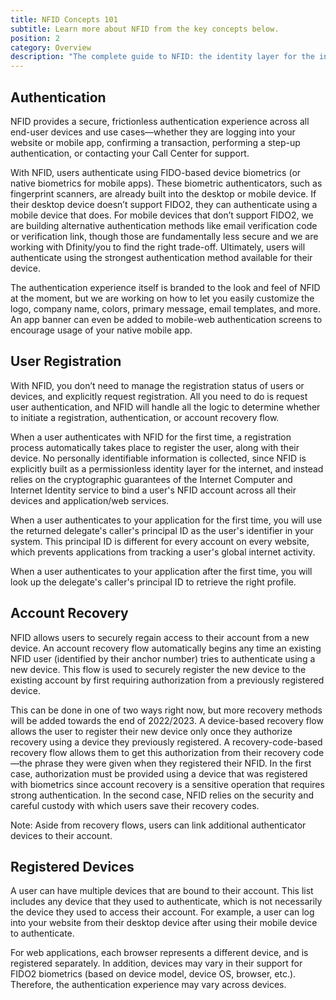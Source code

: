 ```yaml
---
title: NFID Concepts 101
subtitle: Learn more about NFID from the key concepts below.
position: 2
category: Overview
description: "The complete guide to NFID: the identity layer for the internet."
---
```


## Authentication
NFID provides a secure, frictionless authentication experience across all end-user devices and use cases—whether they are logging into your website or mobile app, confirming a transaction, performing a step-up authentication, or contacting your Call Center for support.

With NFID, users authenticate using FIDO-based device biometrics (or native biometrics for mobile apps). These biometric authenticators, such as fingerprint scanners, are already built into the desktop or mobile device. If their desktop device doesn’t support FIDO2, they can authenticate using a mobile device that does. For mobile devices that don’t support FIDO2, we are building alternative authentication methods like email verification code or verification link, though those are fundamentally less secure and we are working with Dfinity/you to find the right trade-off. Ultimately, users will authenticate using the strongest authentication method available for their device.

The authentication experience itself is branded to the look and feel of NFID at the moment, but we are working on how to let you easily customize the logo, company name, colors, primary message, email templates, and more. An app banner can even be added to mobile-web authentication screens to encourage usage of your native mobile app.

## User Registration
With NFID, you don’t need to manage the registration status of users or devices, and explicitly request registration. All you need to do is request user authentication, and NFID will handle all the logic to determine whether to initiate a registration, authentication, or account recovery flow.

When a user authenticates with NFID for the first time, a registration process automatically takes place to register the user, along with their device. No personally identifiable information is collected, since NFID is explicitly built as a permissionless identity layer for the internet, and instead relies on the cryptographic guarantees of the Internet Computer and Internet Identity service to bind a user's NFID account across all their devices and application/web services.

When a user authenticates to your application for the first time, you will use the returned delegate's caller's principal ID as the user's identifier in your system. This principal ID is different for every account on every website, which prevents applications from tracking a user's global internet activity.

When a user authenticates to your application after the first time, you will look up the delegate's caller's principal ID to retrieve the right profile.

## Account Recovery
NFID allows users to securely regain access to their account from a new device. An account recovery flow automatically begins any time an existing NFID user (identified by their anchor number) tries to authenticate using a new device. This flow is used to securely register the new device to the existing account by first requiring authorization from a previously registered device.

This can be done in one of two ways right now, but more recovery methods will be added towards the end of 2022/2023. A device-based recovery flow allows the user to register their new device only once they authorize recovery using a device they previously registered. A recovery-code-based recovery flow allows them to get this authorization from their recovery code—the phrase they were given when they registered their NFID. In the first case, authorization must be provided using a device that was registered with biometrics since account recovery is a sensitive operation that requires strong authentication. In the second case, NFID relies on the security and careful custody with which users save their recovery codes.

Note: Aside from recovery flows, users can link additional authenticator devices to their account.

## Registered Devices
A user can have multiple devices that are bound to their account. This list includes any device that they used to authenticate, which is not necessarily the device they used to access their account. For example, a user can log into your website from their desktop device after using their mobile device to authenticate.

For web applications, each browser represents a different device, and is registered separately. In addition, devices may vary in their support for FIDO2 biometrics (based on device model, device OS, browser, etc.). Therefore, the authentication experience may vary across devices.